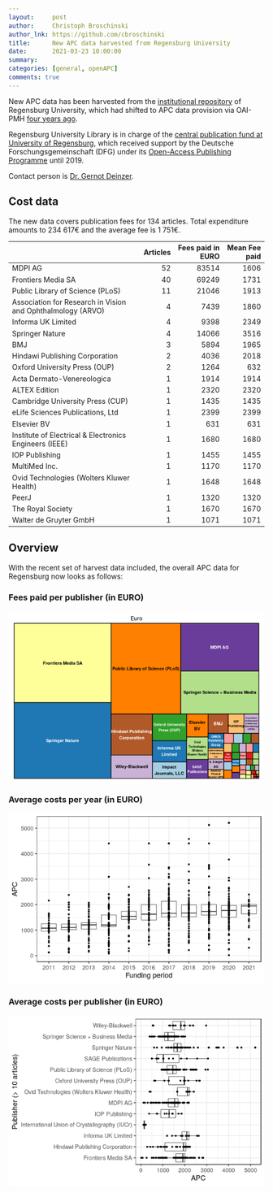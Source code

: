 ```yaml
---
layout:     post
author:     Christoph Broschinski
author_lnk: https://github.com/cbroschinski
title:      New APC data harvested from Regensburg University
date:       2021-03-23 10:00:00
summary:    
categories: [general, openAPC]
comments: true
---
```




New APC data has been harvested from the [institutional repository](https://epub.uni-regensburg.de) of Regensburg University, which had shifted to APC data provision via OAI-PMH [four years ago](https://openapc.github.io/general/openapc/2017/01/25/regensburg/).

Regensburg University Library is in charge of the [central publication fund at University of Regensburg](http://oa.uni-regensburg.de/), which received support by the Deutsche Forschungsgemeinschaft (DFG) under its [Open-Access Publishing Programme](https://www.dfg.de/en/research_funding/programmes/infrastructure/lis/open_access/infrastructure_funding/index.html#4) until 2019.

Contact person is [Dr. Gernot Deinzer](mailto:gernot.deinzer@bibliothek.uni-regensburg.de).

## Cost data



The new data covers publication fees for 134 articles. Total expenditure amounts to 234 617€ and the average fee is 1 751€.



|                                                            | Articles| Fees paid in EURO| Mean Fee paid|
|:-----------------------------------------------------------|--------:|-----------------:|-------------:|
|MDPI AG                                                     |       52|             83514|          1606|
|Frontiers Media SA                                          |       40|             69249|          1731|
|Public Library of Science (PLoS)                            |       11|             21046|          1913|
|Association for Research in Vision and Ophthalmology (ARVO) |        4|              7439|          1860|
|Informa UK Limited                                          |        4|              9398|          2349|
|Springer Nature                                             |        4|             14066|          3516|
|BMJ                                                         |        3|              5894|          1965|
|Hindawi Publishing Corporation                              |        2|              4036|          2018|
|Oxford University Press (OUP)                               |        2|              1264|           632|
|Acta Dermato-Venereologica                                  |        1|              1914|          1914|
|ALTEX Edition                                               |        1|              2320|          2320|
|Cambridge University Press (CUP)                            |        1|              1435|          1435|
|eLife Sciences Publications, Ltd                            |        1|              2399|          2399|
|Elsevier BV                                                 |        1|               631|           631|
|Institute of Electrical & Electronics Engineers (IEEE)      |        1|              1680|          1680|
|IOP Publishing                                              |        1|              1455|          1455|
|MultiMed Inc.                                               |        1|              1170|          1170|
|Ovid Technologies (Wolters Kluwer Health)                   |        1|              1648|          1648|
|PeerJ                                                       |        1|              1320|          1320|
|The Royal Society                                           |        1|              1670|          1670|
|Walter de Gruyter GmbH                                      |        1|              1071|          1071|

## Overview

With the recent set of harvest data included, the overall APC data for Regensburg now looks as follows:

### Fees paid per publisher (in EURO)

![plot of chunk tree_regensburg_2021_03_23_full](/figure/tree_regensburg_2021_03_23_full-1.png)

###  Average costs per year (in EURO)

![plot of chunk box_regensburg_2021_03_23_year_full](/figure/box_regensburg_2021_03_23_year_full-1.png)

###  Average costs per publisher (in EURO)

![plot of chunk box_regensburg_2021_03_23_publisher_full](/figure/box_regensburg_2021_03_23_publisher_full-1.png)
